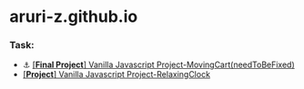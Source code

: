 # aruri-z.github.io

### Task:
- :anchor:
[[**Final Project**] Vanilla Javascript Project-MovingCart(needToBeFixed)](https://aruri-z.github.io/shoping-cart)
- [[**Project**] Vanilla Javascript Project-RelaxingClock](https://aruri-z.github.io/relaxingClock)
